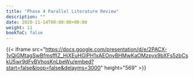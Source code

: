 ```yaml
---
title: "Phase 4 Parallel Literature Review"
description: ""
date: 2020-11-14T00:00:00+00:00
weight: 11
bookToC: false
---
```


{{< iframe src="https://docs.google.com/presentation/d/e/2PACX-1vQiGMtagSwBfmsffIZ_HjXEuHGIPH1xAEOnyBHMwKaOMzpyx9bXFs5zbCskU5wr9dFvBVhosKnLbeWu/embed?start=false&loop=false&delayms=3000" height="569" >}}

